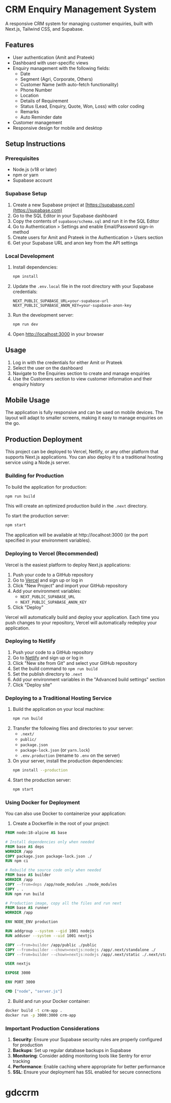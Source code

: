 # CRM Enquiry Management System

A responsive CRM system for managing customer enquiries, built with Next.js, Tailwind CSS, and Supabase.

## Features

- User authentication (Amit and Prateek)
- Dashboard with user-specific views
- Enquiry management with the following fields:
  - Date
  - Segment (Agri, Corporate, Others)
  - Customer Name (with auto-fetch functionality)
  - Phone Number
  - Location
  - Details of Requirement
  - Status (Lead, Enquiry, Quote, Won, Loss) with color coding
  - Remarks
  - Auto Reminder date
- Customer management
- Responsive design for mobile and desktop

## Setup Instructions

### Prerequisites

- Node.js (v18 or later)
- npm or yarn
- Supabase account

### Supabase Setup

1. Create a new Supabase project at [https://supabase.com](https://supabase.com)
2. Go to the SQL Editor in your Supabase dashboard
3. Copy the contents of `supabase/schema.sql` and run it in the SQL Editor
4. Go to Authentication > Settings and enable Email/Password sign-in method
5. Create users for Amit and Prateek in the Authentication > Users section
6. Get your Supabase URL and anon key from the API settings

### Local Development

1. Install dependencies:
   ```bash
   npm install
   ```
2. Update the `.env.local` file in the root directory with your Supabase credentials:
   ```
   NEXT_PUBLIC_SUPABASE_URL=your-supabase-url
   NEXT_PUBLIC_SUPABASE_ANON_KEY=your-supabase-anon-key
   ```
3. Run the development server:
   ```bash
   npm run dev
   ```
4. Open [http://localhost:3000](http://localhost:3000) in your browser

## Usage

1. Log in with the credentials for either Amit or Prateek
2. Select the user on the dashboard
3. Navigate to the Enquiries section to create and manage enquiries
4. Use the Customers section to view customer information and their enquiry history

## Mobile Usage

The application is fully responsive and can be used on mobile devices. The layout will adapt to smaller screens, making it easy to manage enquiries on the go.

## Production Deployment

This project can be deployed to Vercel, Netlify, or any other platform that supports Next.js applications. You can also deploy it to a traditional hosting service using a Node.js server.

### Building for Production

To build the application for production:

```bash
npm run build
```

This will create an optimized production build in the `.next` directory.

To start the production server:

```bash
npm start
```

The application will be available at http://localhost:3000 (or the port specified in your environment variables).

### Deploying to Vercel (Recommended)

Vercel is the easiest platform to deploy Next.js applications:

1. Push your code to a GitHub repository
2. Go to [Vercel](https://vercel.com) and sign up or log in
3. Click "New Project" and import your GitHub repository
4. Add your environment variables:
   - `NEXT_PUBLIC_SUPABASE_URL`
   - `NEXT_PUBLIC_SUPABASE_ANON_KEY`
5. Click "Deploy"

Vercel will automatically build and deploy your application. Each time you push changes to your repository, Vercel will automatically redeploy your application.

### Deploying to Netlify

1. Push your code to a GitHub repository
2. Go to [Netlify](https://netlify.com) and sign up or log in
3. Click "New site from Git" and select your GitHub repository
4. Set the build command to `npm run build`
5. Set the publish directory to `.next`
6. Add your environment variables in the "Advanced build settings" section
7. Click "Deploy site"

### Deploying to a Traditional Hosting Service

1. Build the application on your local machine:
   ```bash
   npm run build
   ```
2. Transfer the following files and directories to your server:
   - `.next/`
   - `public/`
   - `package.json`
   - `package-lock.json` (or `yarn.lock`)
   - `.env.production` (rename to `.env` on the server)
3. On your server, install the production dependencies:
   ```bash
   npm install --production
   ```
4. Start the production server:
   ```bash
   npm start
   ```

### Using Docker for Deployment

You can also use Docker to containerize your application:

1. Create a Dockerfile in the root of your project:

```dockerfile
FROM node:18-alpine AS base

# Install dependencies only when needed
FROM base AS deps
WORKDIR /app
COPY package.json package-lock.json ./
RUN npm ci

# Rebuild the source code only when needed
FROM base AS builder
WORKDIR /app
COPY --from=deps /app/node_modules ./node_modules
COPY . .
RUN npm run build

# Production image, copy all the files and run next
FROM base AS runner
WORKDIR /app

ENV NODE_ENV production

RUN addgroup --system --gid 1001 nodejs
RUN adduser --system --uid 1001 nextjs

COPY --from=builder /app/public ./public
COPY --from=builder --chown=nextjs:nodejs /app/.next/standalone ./
COPY --from=builder --chown=nextjs:nodejs /app/.next/static ./.next/static

USER nextjs

EXPOSE 3000

ENV PORT 3000

CMD ["node", "server.js"]
```

2. Build and run your Docker container:
```bash
docker build -t crm-app .
docker run -p 3000:3000 crm-app
```

### Important Production Considerations

1. **Security**: Ensure your Supabase security rules are properly configured for production
2. **Backups**: Set up regular database backups in Supabase
3. **Monitoring**: Consider adding monitoring tools like Sentry for error tracking
4. **Performance**: Enable caching where appropriate for better performance
5. **SSL**: Ensure your deployment has SSL enabled for secure connections
# gdccrm
